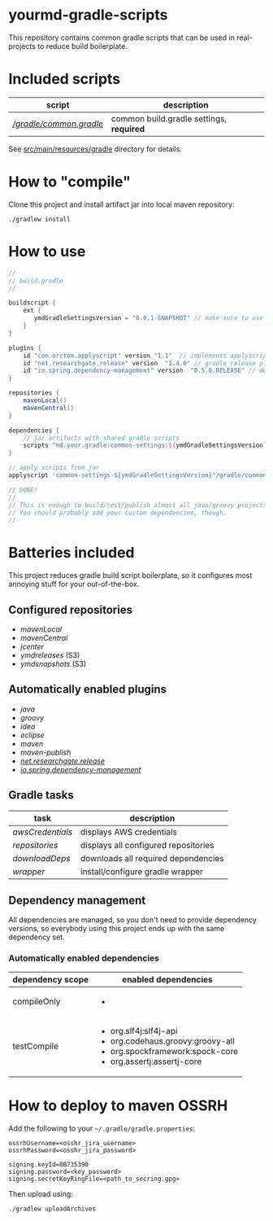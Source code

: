 # yourmd-gradle-scripts

This repository contains common gradle scripts that can be used
in real-projects to reduce build boilerplate.

# Included scripts

| script | description |
|---|---|
|[*/gradle/common.gradle*](src/main/resources/gradle/common.gradle)|common build.gradle settings, **required**|

See [src/main/resources/gradle](src/main/resources/gradle) directory for details.

# How to "compile"

Clone this project and install artifact jar into local maven repository:

```
./gradlew install
```
 
# How to use

```gradle
//
// build.gradle
//

buildscript {
    ext {
       ymdGradleSettingsVersion = "0.0.1-SNAPSHOT" // make sure to use latest version
    }
}

plugins {
    id "com.orctom.applyscript" version "1.1"  // implements applyscript (required)
    id "net.researchgate.release" version  "2.4.0" // gradle release plugin (required)
    id "io.spring.dependency-management" version  "0.5.6.RELEASE" // dependency management plugin (required)
}

repositories {
    mavenLocal()
    mavenCentral()
}

dependencies {
    // jar artifacts with shared gradle scripts
    scripts "md.your.gradle:common-settings:${ymdGradleSettingsVersion}"
}

// apply scripts from jar
applyscript 'common-settings-${ymdGradleSettingsVersion}"/gradle/common.gradle'

// DONE!
//
// This is enough to build/test/publish almost all java/groovy projects :)
// You should probably add your custom dependencies, though. 
// 

```

# Batteries included

This project reduces gradle build script boilerplate, so it configures
most annoying stuff for your out-of-the-box.

## Configured repositories

  * *mavenLocal*
  * *mavenCentral*
  * *jcenter*
  * *ymdreleases* (S3)
  * *ymdsnapshots* (S3)

## Automatically enabled plugins

  * *java*
  * *groovy*
  * *idea*
  * *eclipse*
  * *maven*
  * *maven-publish*
  * [*net.researchgate.release*](https://github.com/researchgate/gradle-release)
  * [*io.spring.dependency-management*](https://github.com/spring-gradle-plugins/dependency-management-plugin)

## Gradle tasks

| task | description |
|---|---|
|*awsCredentials*| displays AWS credentials |
|*repositories*| displays all configured repositories|
|*downloadDeps*| downloads all required dependencies|
|*wrapper*| install/configure gradle wrapper|

## Dependency management

All dependencies are managed, so you don't need to provide dependency versions,
so everybody using this project ends up with the same dependency set.

### Automatically enabled dependencies

| dependency scope | enabled dependencies|
|---|---|
|compileOnly|<ul><li></li></ul>|
|testCompile|<ul><li>org.slf4j:slf4j-api</li><li>org.codehaus.groovy:groovy-all</li><li>org.spockframework:spock-core</li><li>org.assertj:assertj-core</li></ul>|


# How to deploy to maven OSSRH

Add the following to your ```~/.gradle/gradle.properties```:

```
ossrhUsername=<osshr_jira_username>
ossrhPassword=<osshr_jira_password>

signing.keyId=0B735390
signing.password=<key_password>
signing.secretKeyRingFile=<path_to_secring.gpg>
```

Then upload using:

```
./gradlew uploadArchives
```
